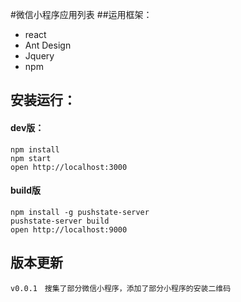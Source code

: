 #微信小程序应用列表
##运用框架：
- react
- Ant Design
- Jquery
- npm
## 安装运行：
#### dev版：
    npm install
    npm start
    open http://localhost:3000
#### build版
    npm install -g pushstate-server
    pushstate-server build
    open http://localhost:9000
    
## 版本更新
    v0.0.1　搜集了部分微信小程序，添加了部分小程序的安装二维码 